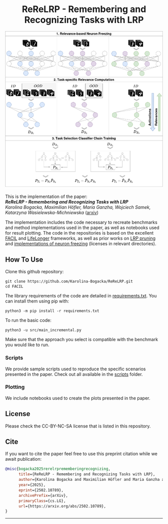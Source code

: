 
<div align="center">

# ReReLRP - Remembering and Recognizing Tasks with LRP
<img src="./docs/_static/explainnotto-Page-2.drawio.png" width="600px">

<div align="left">

This is the implementation of the paper:  
_**ReReLRP - Remembering and Recognizing Tasks with LRP**_  
*Karolina Bogacka, Maximilian Höfler, Maria Ganzha, Wojciech Samek, Katarzyna Wasielewska-Michniewska*  ([arxiv](https://arxiv.org/abs/2502.10789))
 
The implementation includes the code necessary to recreate benchmarks and method implementations used in the paper, as well as notebooks used for result plotting. The code in the repositories is based on the excellent [FACIL](https://github.com/mmasana/FACIL) and [LifeLonger](https://github.com/mmderakhshani/LifeLonger) frameworks,  as well as prior works on [LRP pruning](https://github.com/seulkiyeom/LRP_pruning) and [implementations of neuron freezing](https://github.com/galidor/PyTorchPartialLayerFreezing/blob/main/partial_freezing.py)  (licenses in relevant directories).

## How To Use
Clone this github repository:
```
git clone https://github.com/Karolina-Bogacka/ReReLRP.git
cd FACIL
```


  The library requirements of the code are detailed in [requirements.txt](requirements.txt). You can install them
  using pip with:
  ```
  python3 -m pip install -r requirements.txt
  ```


To run the basic code:
```
python3 -u src/main_incremental.py
```
Make sure that the approach you select is compatible with the benchmark you would like to run.

### Scripts
We provide sample scripts used to reproduce the specific scenarios presented in the paper.
Check out all available in the [scripts](scripts) folder.

### Plotting
We include notebooks used to create the plots presented in the paper.

## License
Please check the CC-BY-NC-SA license that is listed in this repository.

## Cite
If you want to cite the paper feel free to use this preprint citation while we await publication:
```bibtex
@misc{bogacka2025rerelrprememberingrecognizing,
      title={ReReLRP - Remembering and Recognizing Tasks with LRP}, 
      author={Karolina Bogacka and Maximilian Höfler and Maria Ganzha and Wojciech Samek and Katarzyna Wasielewska-Michniewska},
      year={2025},
      eprint={2502.10789},
      archivePrefix={arXiv},
      primaryClass={cs.LG},
      url={https://arxiv.org/abs/2502.10789}, 
}
```

---
